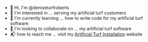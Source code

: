 - 👋 Hi, I'm @deniseturfroberts
- 👀 I'm interested in ... serving my artificial turf customers
- 🌿 I'm currently learning ... how to write code for my artificial turf software
- 🧠  I'm looking to collaborate on ... my artificial turf software
- 📬 how to reach me ... visit my <a href="https://www.artificialturfexpertssocal.com">Artificial Turf Installation</a> website
